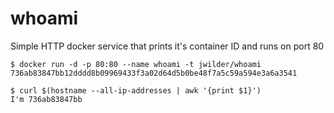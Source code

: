whoami
======

Simple HTTP docker service that prints it's container ID and runs on port 80

    $ docker run -d -p 80:80 --name whoami -t jwilder/whoami
    736ab83847bb12dddd8b09969433f3a02d64d5b0be48f7a5c59a594e3a6a3541
    
    $ curl $(hostname --all-ip-addresses | awk '{print $1}')
    I'm 736ab83847bb
